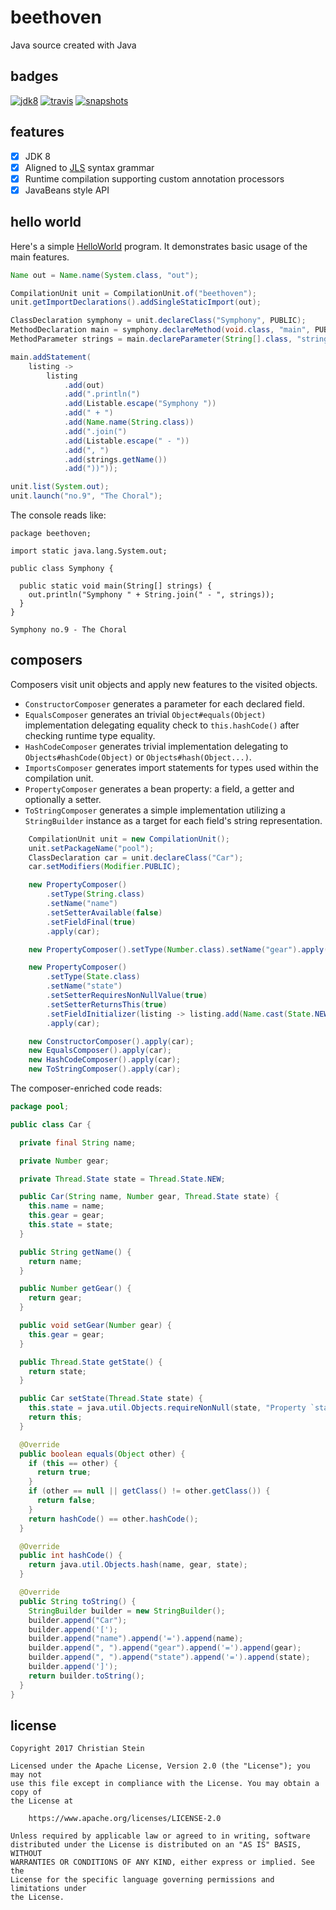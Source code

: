 # beethoven
Java source created with Java

## badges
[![jdk8](https://img.shields.io/badge/jdk-8-blue.svg)](https://shields.io)
[![travis](https://travis-ci.org/sormuras/beethoven.svg?branch=master)](https://travis-ci.org/sormuras/beethoven)
[![snapshots](https://img.shields.io/badge/sonatype-snapshots-green.svg)](https://oss.sonatype.org/content/repositories/snapshots/de/sormuras/beethoven/)

## features
 - [x] JDK 8
 - [x] Aligned to [JLS](https://docs.oracle.com/javase/specs/jls/se8/html/jls-19.html) syntax grammar
 - [x] Runtime compilation supporting custom annotation processors
 - [x] JavaBeans style API

## hello world
Here's a simple [HelloWorld](https://github.com/sormuras/beethoven/blob/master/src/test/java/readme/HelloWorld.java)
program. It demonstrates basic usage of the main features.

```java
Name out = Name.name(System.class, "out");

CompilationUnit unit = CompilationUnit.of("beethoven");
unit.getImportDeclarations().addSingleStaticImport(out);

ClassDeclaration symphony = unit.declareClass("Symphony", PUBLIC);
MethodDeclaration main = symphony.declareMethod(void.class, "main", PUBLIC, STATIC);
MethodParameter strings = main.declareParameter(String[].class, "strings");

main.addStatement(
    listing ->
        listing
            .add(out)
            .add(".println(")
            .add(Listable.escape("Symphony "))
            .add(" + ")
            .add(Name.name(String.class))
            .add(".join(")
            .add(Listable.escape(" - "))
            .add(", ")
            .add(strings.getName())
            .add("))"));

unit.list(System.out);
unit.launch("no.9", "The Choral");
```


The console reads like:

```text
package beethoven;

import static java.lang.System.out;

public class Symphony {

  public static void main(String[] strings) {
    out.println("Symphony " + String.join(" - ", strings));
  }
}

Symphony no.9 - The Choral
```

## composers

Composers visit unit objects and apply new features to the visited objects.

- `ConstructorComposer` generates a parameter for each declared field.
- `EqualsComposer` generates an trivial `Object#equals(Object)` implementation
delegating equality check to `this.hashCode()` after checking runtime type
equality.
- `HashCodeComposer` generates trivial implementation delegating to `Objects#hashCode(Object)`
or `Objects#hash(Object...)`.
- `ImportsComposer` generates import statements for types used within the
compilation unit.
- `PropertyComposer` generates a bean property: a field, a getter and optionally
a setter.
- `ToStringComposer` generates a simple implementation utilizing a `StringBuilder`
instance as a target for each field's string representation.

```java
    CompilationUnit unit = new CompilationUnit();
    unit.setPackageName("pool");
    ClassDeclaration car = unit.declareClass("Car");
    car.setModifiers(Modifier.PUBLIC);

    new PropertyComposer()
        .setType(String.class)
        .setName("name")
        .setSetterAvailable(false)
        .setFieldFinal(true)
        .apply(car);

    new PropertyComposer().setType(Number.class).setName("gear").apply(car);

    new PropertyComposer()
        .setType(State.class)
        .setName("state")
        .setSetterRequiresNonNullValue(true)
        .setSetterReturnsThis(true)
        .setFieldInitializer(listing -> listing.add(Name.cast(State.NEW)))
        .apply(car);

    new ConstructorComposer().apply(car);
    new EqualsComposer().apply(car);
    new HashCodeComposer().apply(car);
    new ToStringComposer().apply(car);
```

The composer-enriched code reads:

```java
package pool;

public class Car {

  private final String name;

  private Number gear;

  private Thread.State state = Thread.State.NEW;

  public Car(String name, Number gear, Thread.State state) {
    this.name = name;
    this.gear = gear;
    this.state = state;
  }

  public String getName() {
    return name;
  }

  public Number getGear() {
    return gear;
  }

  public void setGear(Number gear) {
    this.gear = gear;
  }

  public Thread.State getState() {
    return state;
  }

  public Car setState(Thread.State state) {
    this.state = java.util.Objects.requireNonNull(state, "Property `state` requires non `null` values!");
    return this;
  }

  @Override
  public boolean equals(Object other) {
    if (this == other) {
      return true;
    }
    if (other == null || getClass() != other.getClass()) {
      return false;
    }
    return hashCode() == other.hashCode();
  }

  @Override
  public int hashCode() {
    return java.util.Objects.hash(name, gear, state);
  }

  @Override
  public String toString() {
    StringBuilder builder = new StringBuilder();
    builder.append("Car");
    builder.append('[');
    builder.append("name").append('=').append(name);
    builder.append(", ").append("gear").append('=').append(gear);
    builder.append(", ").append("state").append('=').append(state);
    builder.append(']');
    return builder.toString();
  }
}
```

## license
```text
Copyright 2017 Christian Stein

Licensed under the Apache License, Version 2.0 (the "License"); you may not
use this file except in compliance with the License. You may obtain a copy of
the License at

    https://www.apache.org/licenses/LICENSE-2.0

Unless required by applicable law or agreed to in writing, software
distributed under the License is distributed on an "AS IS" BASIS, WITHOUT
WARRANTIES OR CONDITIONS OF ANY KIND, either express or implied. See the
License for the specific language governing permissions and limitations under
the License.
```
